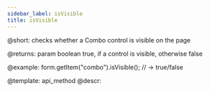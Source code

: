 ```yaml
---
sidebar_label: isVisible
title: isVisible
---          
```


@short: checks whether a Combo control is visible on the page

@returns:
param   boolean     true, if a control is visible, otherwise false


@example:
form.getItem("combo").isVisible(); 
// -> true/false


@template: api_method
@descr:


